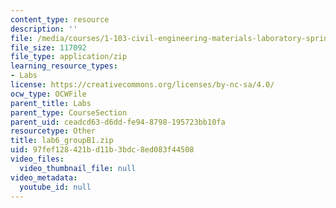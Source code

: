 ```yaml
---
content_type: resource
description: ''
file: /media/courses/1-103-civil-engineering-materials-laboratory-spring-2004/97fef128421bd11b3bdc8ed083f44508_lab6_groupB1.zip
file_size: 117092
file_type: application/zip
learning_resource_types:
- Labs
license: https://creativecommons.org/licenses/by-nc-sa/4.0/
ocw_type: OCWFile
parent_title: Labs
parent_type: CourseSection
parent_uid: ceadcd63-d6dd-fe94-8798-195723bb10fa
resourcetype: Other
title: lab6_groupB1.zip
uid: 97fef128-421b-d11b-3bdc-8ed083f44508
video_files:
  video_thumbnail_file: null
video_metadata:
  youtube_id: null
---
```

